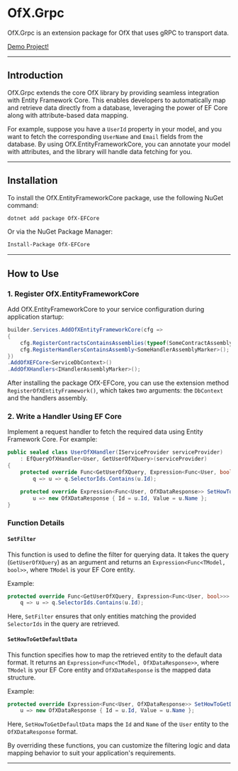 # OfX.Grpc

OfX.Grpc is an extension package for OfX that uses gRPC to transport data.

[Demo Project!](https://github.com/quyvu01/TestOfX-Demo)

---

## Introduction

OfX.Grpc extends the core OfX library by providing seamless integration with Entity Framework Core. This enables developers to automatically map and retrieve data directly from a database, leveraging the power of EF Core along with attribute-based data mapping.

For example, suppose you have a `UserId` property in your model, and you want to fetch the corresponding `UserName` and `Email` fields from the database. By using OfX.EntityFrameworkCore, you can annotate your model with attributes, and the library will handle data fetching for you.

---

## Installation

To install the OfX.EntityFrameworkCore package, use the following NuGet command:

```bash
dotnet add package OfX-EFCore
```

Or via the NuGet Package Manager:

```bash
Install-Package OfX-EFCore
```

---

## How to Use

### 1. Register OfX.EntityFrameworkCore

Add OfX.EntityFrameworkCore to your service configuration during application startup:

```csharp
builder.Services.AddOfXEntityFrameworkCore(cfg =>
{
    cfg.RegisterContractsContainsAssemblies(typeof(SomeContractAssemblyMarker).Assembly);
    cfg.RegisterHandlersContainsAssembly<SomeHandlerAssemblyMarker>();
})
.AddOfXEFCore<ServiceDbContext>()
.AddOfXHandlers<IHandlerAssemblyMarker>();
```

After installing the package OfX-EFCore, you can use the extension method `RegisterOfXEntityFramework()`, which takes two arguments: the `DbContext` and the handlers assembly.

### 2. Write a Handler Using EF Core

Implement a request handler to fetch the required data using Entity Framework Core. For example:

```csharp
public sealed class UserOfXHandler(IServiceProvider serviceProvider)
    : EfQueryOfXHandler<User, GetUserOfXQuery>(serviceProvider)
{
    protected override Func<GetUserOfXQuery, Expression<Func<User, bool>>> SetFilter() =>
        q => u => q.SelectorIds.Contains(u.Id);

    protected override Expression<Func<User, OfXDataResponse>> SetHowToGetDefaultData() =>
        u => new OfXDataResponse { Id = u.Id, Value = u.Name };
}
```

### Function Details

#### `SetFilter`
This function is used to define the filter for querying data. It takes the query (`GetUserOfXQuery`) as an argument and returns an `Expression<Func<TModel, bool>>`, where `TModel` is your EF Core entity.

Example:
```csharp
protected override Func<GetUserOfXQuery, Expression<Func<User, bool>>> SetFilter() =>
    q => u => q.SelectorIds.Contains(u.Id);
```
Here, `SetFilter` ensures that only entities matching the provided `SelectorIds` in the query are retrieved.

#### `SetHowToGetDefaultData`
This function specifies how to map the retrieved entity to the default data format. It returns an `Expression<Func<TModel, OfXDataResponse>>`, where `TModel` is your EF Core entity and `OfXDataResponse` is the mapped data structure.

Example:
```csharp
protected override Expression<Func<User, OfXDataResponse>> SetHowToGetDefaultData() =>
    u => new OfXDataResponse { Id = u.Id, Value = u.Name };
```
Here, `SetHowToGetDefaultData` maps the `Id` and `Name` of the `User` entity to the `OfXDataResponse` format.

By overriding these functions, you can customize the filtering logic and data mapping behavior to suit your application's requirements.

---

